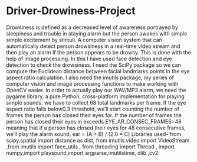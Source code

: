 # Driver-Drowiness-Project

Drowsiness is defined as a decreased level of awareness portrayed by sleepiness and trouble in staying alarm but the person awakes with simple simple excitement by stimuli. A computer vision system that can automatically detect person drowsiness in a real-time video stream and then play an alarm If the person appears to be drowsy. This is done with the help of image processing. In this I have used face detection and eye detection to check the drowsiness. I need the SciPy package so we can compute the Euclidean distance between facial landmarks points in the eye aspect ratio calculation. I also need the imutils package, my series of computer vision and image processing functions to make working with OpenCV easier. In order to actually play our WAV/MP3 alarm, we need the pygame library, a pure Python, cross-platform implementation for playing simple sounds. we have to collect 68 total landmarks per frame. If the eye aspect ratio falls below0.3 threshold, we’ll start counting the number of frames the person has closed their eyes for. If the number of frames the person has closed their eyes in exceeds EYE_AR_CONSEC_FRAMES=48 meaning that if a person has closed their eyes for 48 consecutive frames, we’ll play the alarm sound. ear = (A + B) / (2.0 * C) Libraries used- from scipy.spatial import distance as dist, from imutils.video import VideoStream ,from imutils import face_utils , from threading import Thread , import numpy,import playsound,import argparse,imutilstime, dlib ,cv2.

